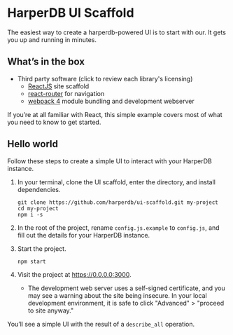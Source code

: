 # HarperDB UI Scaffold
The easiest way to create a harperdb-powered UI is to start with our. It gets you up and running in minutes.


## What’s in the box

- Third party software (click to review each library's licensing)
    - [ReactJS](https://reactjs.org/) site scaffold
    - [react-router](https://reacttraining.com/react-router/) for navigation
    - [webpack 4](https://webpack.js.org/) module bundling and development webserver

If you’re at all familiar with React, this simple example covers most of what you need to know to get started.


## Hello world

Follow these steps to create a simple UI to interact with your HarperDB instance.

1. In your terminal, clone the UI scaffold, enter the directory, and install dependencies.
    ```
    git clone https://github.com/harperdb/ui-scaffold.git my-project
    cd my-project
    npm i -s
    ```

1. In the root of the project, rename `config.js.example` to `config.js`, and fill out the details for your HarperDB instance.

1. Start the project.
    ```
    npm start
    ```

1. Visit the project at https://0.0.0.0:3000.
    - The development web server uses a self-signed certificate, and you may see a warning about the site being insecure. In your local development environment, it is safe to click "Advanced" > "proceed to site anyway."

You’ll see a simple UI with the result of a `describe_all` operation.
